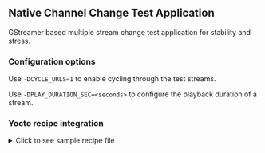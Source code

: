 ## Native Channel Change Test Application

GStreamer based multiple stream change test application for stability and stress.

### Configuration options

Use `-DCYCLE_URLS=1` to enable cycling through the test streams. 

Use `-DPLAY_DURATION_SEC=<seconds>` to configure the playback duration of a stream.

### Yocto recipe integration   

<details>
  <summary>Click to see sample recipe file</summary>  
  
```
DESCRIPTION = "GStreamer channel change test application."
SECTION = "Apps"
LICENSE = "Apache-2.0"
LIC_FILES_CHKSUM = "file://LICENSE;md5=e23cb771753baa8f600785009ab29222"

DEPENDS = "gstreamer1.0"

SRCREV = "${AUTOREV}"
SRC_URI = "git://github.com/arun-madhavan-013/gstreamer-channelchange-testapp.git;protocol=https;branch=master"

S = "${WORKDIR}/git"
inherit pkgconfig cmake
```

</details>  

